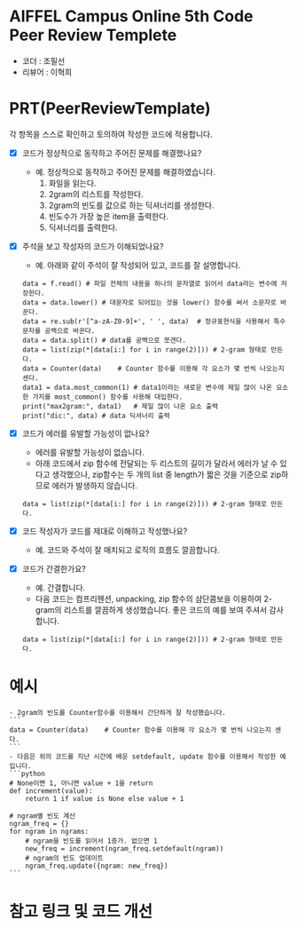 
# AIFFEL Campus Online 5th Code Peer Review Templete
- 코더 : 조필선
- 리뷰어 : 이혁희


# PRT(PeerReviewTemplate) 
각 항목을 스스로 확인하고 토의하여 작성한 코드에 적용합니다.

- [X] 코드가 정상적으로 동작하고 주어진 문제를 해결했나요?
    - 예. 정상적으로 동작하고 주어진 문제를 해결하였습니다.
        1. 화일을 읽는다.
        2. 2gram의 리스트를 작성한다.
        3. 2gram의 빈도를 값으로 하는 딕셔너리를 생성한다.
        4. 빈도수가 가장 높은 item을 출력한다.
        5. 딕셔너리를 출력한다.
    
- [X] 주석을 보고 작성자의 코드가 이해되었나요?
    - 예. 아래와 같이 주석이 잘 작성되어 있고, 코드를 잘 설명합니다.
    ```
    data = f.read() # 파일 전체의 내용을 하나의 문자열로 읽어서 data라는 변수에 저장한다.
    data = data.lower() # 대문자로 되어있는 것을 lower() 함수를 써서 소문자로 바꾼다.
    data = re.sub(r'[^a-zA-Z0-9]+', ' ', data)  # 정규표현식을 사용해서 특수문자를 공백으로 바꾼다.
    data = data.split() # data를 공백으로 쪼갠다.
    data = list(zip(*[data[i:] for i in range(2)])) # 2-gram 형태로 만든다.
    data = Counter(data)    # Counter 함수를 이용해 각 요소가 몇 번씩 나오는지 센다.
    data1 = data.most_common(1) # data1이라는 새로운 변수에 제일 많이 나온 요소 한 가지를 most_common() 함수를 사용해 대입한다.
    print("max2gram:", data1)   # 제일 많이 나온 요소 출력
    print("dic:", data) # data 딕셔너리 출력
    ```
    
- [X] 코드가 에러를 유발할 가능성이 없나요?
    - 에러를 유발할 가능성이 없습니다.
    - 아래 코드에서 zip 함수에 전달되는 두 리스트의 길이가 달라서 에러가 날 수 있다고 생각했으나, zip함수는 두 개의 list 중 length가 짧은 것을 기준으로 zip하므로 에러가 발생하지 않습니다.
    ```
    data = list(zip(*[data[i:] for i in range(2)])) # 2-gram 형태로 만든다.
    ```
- [X] 코드 작성자가 코드를 제대로 이해하고 작성했나요?
    - 예. 코드와 주석이 잘 매치되고 로직의 흐름도 깔끔합니다.
    
- [X] 코드가 간결한가요?
    - 예. 간결합니다.
    - 다음 코드는 컴프리헨션, unpacking, zip 함수의 삼단콤보을 이용하여 2-gram의 리스트를 깔끔하게 생성했습니다. 좋은 코드의 예를 보여 주셔서 감사합니다. 
    ```
    data = list(zip(*[data[i:] for i in range(2)])) # 2-gram 형태로 만든다.
    ```

# 예시
    - 2gram의 빈도를 Counter함수를 이용해서 간단하게 잘 작성했습니다.
    ```
    data = Counter(data)    # Counter 함수를 이용해 각 요소가 몇 번씩 나오는지 센다.
    ```
    - 다음은 위의 코드를 지난 시간에 배운 setdefault, update 함수를 이용해서 작성한 예입니다.
    ```python
    # None이면 1, 아니면 value + 1을 return
    def increment(value):
        return 1 if value is None else value + 1

    # ngram별 빈도 계산
    ngram_freq = {}
    for ngram in ngrams:
        # ngram을 빈도를 읽어서 1증가. 없으면 1
        new_freq = increment(ngram_freq.setdefault(ngram)) 
        # ngram의 빈도 업데이트
        ngram_freq.update({ngram: new_freq})
    ```

# 참고 링크 및 코드 개선
